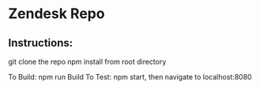 # Zendesk Repo

## Instructions:
git clone the repo
npm install from root directory

To Build: npm run Build
To Test: npm start, then navigate to localhost:8080
